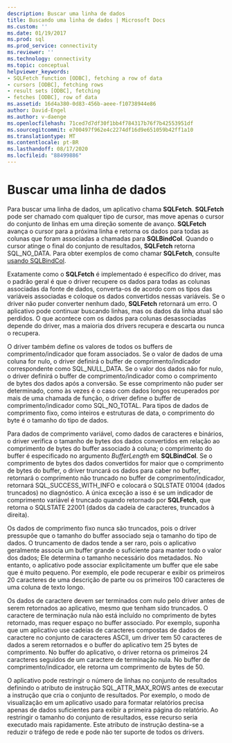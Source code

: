 ```yaml
---
description: Buscar uma linha de dados
title: Buscando uma linha de dados | Microsoft Docs
ms.custom: ''
ms.date: 01/19/2017
ms.prod: sql
ms.prod_service: connectivity
ms.reviewer: ''
ms.technology: connectivity
ms.topic: conceptual
helpviewer_keywords:
- SQLFetch function [ODBC], fetching a row of data
- cursors [ODBC], fetching rows
- result sets [ODBC], fetching
- fetches [ODBC], row of data
ms.assetid: 16d4a380-0d83-456b-aeee-f10738944e86
author: David-Engel
ms.author: v-daenge
ms.openlocfilehash: 71ced7d7df30f1bb4f784317b76f7b42553951df
ms.sourcegitcommit: e700497f962e4c2274df16d9e651059b42ff1a10
ms.translationtype: MT
ms.contentlocale: pt-BR
ms.lasthandoff: 08/17/2020
ms.locfileid: "88499886"
---
```

# <a name="fetching-a-row-of-data"></a>Buscar uma linha de dados
Para buscar uma linha de dados, um aplicativo chama **SQLFetch**. **SQLFetch** pode ser chamado com qualquer tipo de cursor, mas move apenas o cursor do conjunto de linhas em uma direção somente de avanço. **SQLFetch** avança o cursor para a próxima linha e retorna os dados para todas as colunas que foram associadas a chamadas para **SQLBindCol**. Quando o cursor atinge o final do conjunto de resultados, **SQLFetch** retorna SQL_NO_DATA. Para obter exemplos de como chamar **SQLFetch**, consulte [usando SQLBindCol](../../../odbc/reference/develop-app/using-sqlbindcol.md).  
  
 Exatamente como o **SQLFetch** é implementado é específico do driver, mas o padrão geral é que o driver recupere os dados para todas as colunas associadas da fonte de dados, converta-os de acordo com os tipos das variáveis associadas e coloque os dados convertidos nessas variáveis. Se o driver não puder converter nenhum dado, **SQLFetch** retornará um erro. O aplicativo pode continuar buscando linhas, mas os dados da linha atual são perdidos. O que acontece com os dados para colunas desassociadas depende do driver, mas a maioria dos drivers recupera e descarta ou nunca o recupera.  
  
 O driver também define os valores de todos os buffers de comprimento/indicador que foram associados. Se o valor de dados de uma coluna for nulo, o driver definirá o buffer de comprimento/indicador correspondente como SQL_NULL_DATA. Se o valor dos dados não for nulo, o driver definirá o buffer de comprimento/indicador como o comprimento de bytes dos dados após a conversão. Se esse comprimento não puder ser determinado, como às vezes é o caso com dados longos recuperados por mais de uma chamada de função, o driver define o buffer de comprimento/indicador como SQL_NO_TOTAL. Para tipos de dados de comprimento fixo, como inteiros e estruturas de data, o comprimento do byte é o tamanho do tipo de dados.  
  
 Para dados de comprimento variável, como dados de caracteres e binários, o driver verifica o tamanho de bytes dos dados convertidos em relação ao comprimento de bytes do buffer associado à coluna; o comprimento do buffer é especificado no argumento *BufferLength* em **SQLBindCol**. Se o comprimento de bytes dos dados convertidos for maior que o comprimento de bytes do buffer, o driver truncará os dados para caber no buffer, retornará o comprimento não truncado no buffer de comprimento/indicador, retornará SQL_SUCCESS_WITH_INFO e colocará o SQLSTATE 01004 (dados truncados) no diagnóstico. A única exceção a isso é se um indicador de comprimento variável é truncado quando retornado por **SQLFetch**, que retorna o SQLSTATE 22001 (dados da cadeia de caracteres, truncados à direita).  
  
 Os dados de comprimento fixo nunca são truncados, pois o driver pressupõe que o tamanho do buffer associado seja o tamanho do tipo de dados. O truncamento de dados tende a ser raro, pois o aplicativo geralmente associa um buffer grande o suficiente para manter todo o valor dos dados; Ele determina o tamanho necessário dos metadados. No entanto, o aplicativo pode associar explicitamente um buffer que ele sabe que é muito pequeno. Por exemplo, ele pode recuperar e exibir os primeiros 20 caracteres de uma descrição de parte ou os primeiros 100 caracteres de uma coluna de texto longo.  
  
 Os dados de caractere devem ser terminados com nulo pelo driver antes de serem retornados ao aplicativo, mesmo que tenham sido truncados. O caractere de terminação nula não está incluído no comprimento de bytes retornado, mas requer espaço no buffer associado. Por exemplo, suponha que um aplicativo use cadeias de caracteres compostas de dados de caractere no conjunto de caracteres ASCII, um driver tem 50 caracteres de dados a serem retornados e o buffer do aplicativo tem 25 bytes de comprimento. No buffer do aplicativo, o driver retorna os primeiros 24 caracteres seguidos de um caractere de terminação nula. No buffer de comprimento/indicador, ele retorna um comprimento de bytes de 50.  
  
 O aplicativo pode restringir o número de linhas no conjunto de resultados definindo o atributo de instrução SQL_ATTR_MAX_ROWS antes de executar a instrução que cria o conjunto de resultados. Por exemplo, o modo de visualização em um aplicativo usado para formatar relatórios precisa apenas de dados suficientes para exibir a primeira página do relatório. Ao restringir o tamanho do conjunto de resultados, esse recurso seria executado mais rapidamente. Este atributo de instrução destina-se a reduzir o tráfego de rede e pode não ter suporte de todos os drivers.
